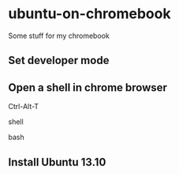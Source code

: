 ubuntu-on-chromebook
====================

Some stuff for my chromebook

## Set developer mode

## Open a shell in chrome browser
Ctrl-Alt-T

shell

bash

## Install Ubuntu 13.10

